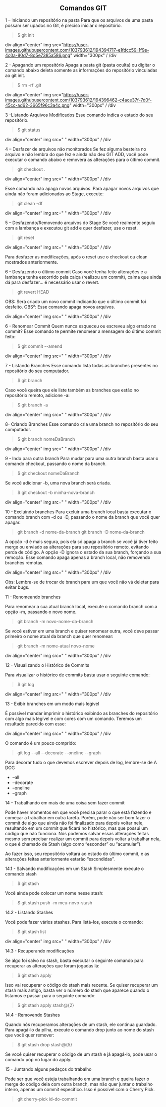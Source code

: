 <h2 align="center">Comandos GIT </h2>

1 – Iniciando um repositório na pasta
Para que os arquivos de uma pasta possam ser upados no Git, é preciso iniciar o repositório. 

> $ git init

div align="center"
img src="https://user-images.githubusercontent.com/103793612/194394717-e1fdcc59-1f9e-4c0a-80d7-8d5e7385a586.png" width="300px" /
/div

2 - Apagando um repositório
Apaga a pasta git (pasta oculta) ou digitar o comando abaixo deleta somente as informações do repositório vinculadas ao git init.

> $ rm -rf .git

div align="center"
img src="https://user-images.githubusercontent.com/103793612/194396462-c4ace37f-7d0f-45cc-ad62-3665f96c3a4c.png" width="300px" /
/div

 
3 -Listando Arquivos Modificados
Esse comando indica o estado do seu repositório. 

> $ git status

div align="center"
img src=" " width="300px" /
/div
 
4 – Desfazer de arquivos não monitorados
Se fez alguma besteira no arquivo e não lembra do que fez e ainda não deu GIT ADD, você pode executar o comando abaixo e removerá as alterações para o último commit. 

> git checkout .

div align="center"
img src=" " width="300px" /
/div

Esse comando não apaga novos arquivos. Para apagar novos arquivos que ainda não foram adicionados ao Stage, execute:

> git clean -df

div align="center"
img src=" " width="300px" /
/div
 
5 – Desfazendo/Removendo arquivos do Stage
Se você realmente seguiu com a lambança e executou git add e quer desfazer, use o reset.

> git reset

div align="center"
img src=" " width="300px" /
/div

Para desfazer as modificações, após o reset use o checkout ou clean mostrados anteriormente.

6 - Desfazendo o último commit
Caso você tenha feito alterações e a lambança tenha escorrido pela calça (realizou um commit), calma que ainda dá para desfazer... é necessário usar o revert.

> git revert HEAD

OBS: Será criado um novo commit indicando que o último commit foi desfeito.
OBS²: Esse comando apaga novos arquivos.

div align="center"
img src=" " width="300px" /
/div
 
6 - Renomear Commit
Quem nunca esqueceu ou escreveu algo errado no commit? Esse comando te permite renomear a mensagem do último commit feito:

> $ git commit --amend

div align="center"
img src=" " width="300px" /
/div

7 - Listando Branches
Esse comando lista todas as branches presentes no repositório do seu computador.

> $ git branch


Caso você queira que ele liste também as branches que estão no repositório remoto, adicione -a:

> $ git branch -a

div align="center"
img src=" " width="300px" /
/div
 
8- Criando Branches
Esse comando cria uma branch no repositório do seu computador.

> $ git branch nomeDaBranch

div align="center"
img src=" " width="300px" /
/div

9 - Indo para outra branch
Para mudar para uma outra branch basta usar o comando checkout, passando o nome da branch.

> $ git checkout nomeDaBranch

Se você adicionar -b, uma nova branch será criada.

> $ git checkout -b minha-nova-branch

div align="center"
img src=" " width="300px" /
/div
 
10 - Excluindo branches
Para excluir uma branch local basta executar o comando branch com -d ou -D, passando o nome da branch que você quer apagar.

> git branch -d nome-da-branch
> git branch -D nome-da-branch

A opção -d é mais segura, pois ela só apaga a branch se você já tiver feito merge ou enviado as alterações para seu repositório remoto, evitando perda de código.
A opção -D ignora o estado da sua branch, forçando a sua remoção.
Esse comando apaga apenas a branch local, não removendo branches remotas.

div align="center"
img src=" " width="300px" /
/div
 
Obs: Lembra-se de trocar de branch para um que você não vá deletar para evitar bugs.

11 - Renomeando branches

Para renomear a sua atual branch local, execute o comando branch com a opção -m, passando o novo nome.

> git branch -m novo-nome-da-branch

Se você estiver em uma branch e quiser renomear outra, você deve passar primeiro o nome atual da branch que quer renomear:

> git branch -m nome-atual novo-nome

div align="center"
img src=" " width="300px" /
/div

 
12 - Visualizando o Histórico de Commits

Para visualizar o histórico de commits basta usar o seguinte comando:

> $ git log

div align="center"
img src=" " width="300px" /
/div

 
13 - Exibir branches em um modo mais legível

É possível mandar imprimir o histórico exibindo as branches do repositório com algo mais legível e com cores com um comando. Teremos um resultado parecido com esse:

div align="center"
img src=" " width="300px" /
/div
 
O comando é um pouco comprido:

> git log --all --decorate --oneline --graph

Para decorar tudo o que devemos escrever depois de log, lembre-se de A DOG
-	–all
-	–decorate
-	–oneline
-	–graph

14 - Trabalhando em mais de uma coisa sem fazer commit

Pode haver momentos em que você precisa parar o que está fazendo e começar a trabalhar em outra tarefa. Porém, pode não ser bom fazer o commit de algo que ainda não foi finalizado para depois voltar nele, resultando em um commit que ficará no histórico, mas que possui um código que não funciona. Nós podemos salvar essas alterações feitas mesmo sem precisar realizar um commit para depois voltar a trabalhar nela, o que é chamado de Stash (algo como “esconder” ou “acumular”).

Ao fazer isso, seu repositório voltará ao estado do último commit, e as alterações feitas anteriormente estarão “escondidas”.

14.1 - Salvando modificações em um Stash
Simplesmente execute o comando stash

> $ git stash

Você ainda pode colocar um nome nesse stash:

> $ git stash push -m meu-novo-stash

14.2 - Listando Stashes

Você pode fazer vários stashes. Para listá-los, execute o comando:

> $ git stash list

div align="center"
img src=" " width="300px" /
/div
 
14.3 - Recuperando modificações

Se algo foi salvo no stash, basta executar o seguinte comando para recuperar as alterações que foram jogadas lá:

> $ git stash apply

Isso vai recuperar o código do stash mais recente. Se quiser recuperar um stash mais antigo, basta ver o número do stash que aparece quando o listamos e passar para o seguinte comando:

> $ git stash apply stash@{2}

14.4 - Removendo Stashes

Quando nós recuperamos alterações de um stash, ele continua guardado. Para apagá-lo da pilha, execute o comando drop junto ao nome do stash que você quer remover:

> $ git stash drop stash@{5}

Se você quiser recuperar o código de um stash e já apagá-lo, pode usar o comando pop no lugar do apply.

15 - Juntando alguns pedaços do trabalho

Pode ser que você esteja trabalhando em uma branch e queira fazer o merge do código dela com outra branch, mas não quer juntar o trabalho inteiro, apenas um commit específico. Isso é possível com o Cherry Pick.

> git cherry-pick id-do-commit








